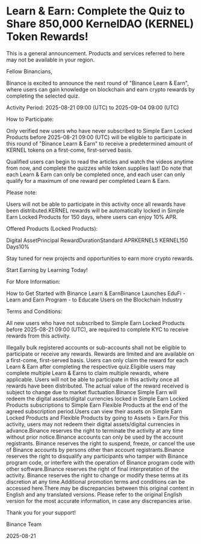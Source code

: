 # Learn & Earn: Complete the Quiz to Share 850,000 KernelDAO (KERNEL) Token Rewards!

This is a general announcement. Products and services referred to here may not be available in your region.

Fellow Binancians,

Binance is excited to announce the next round of "Binance Learn & Earn", where users can gain knowledge on blockchain and earn crypto rewards by completing the selected quiz.

Activity Period: 2025-08-21 09:00 (UTC) to 2025-09-04 09:00 (UTC)

How to Participate:

Only verified new users who have never subscribed to Simple Earn Locked Products before 2025-08-21 09:00 (UTC) will be eligible to participate in this round of "Binance Learn & Earn" to receive a predetermined amount of KERNEL tokens on a first-come, first-served basis.

Qualified users can begin to read the articles and watch the videos anytime from now, and complete the quizzes while token supplies last! Do note that each Learn & Earn can only be completed once, and each user can only qualify for a maximum of one reward per completed Learn & Earn. 

Please note: 

Users will not be able to participate in this activity once all rewards have been distributed.KERNEL rewards will be automatically locked in Simple Earn Locked Products for 150 days, where users can enjoy 10% APR.

Offered Products (Locked Products):

Digital AssetPrincipal RewardDurationStandard APRKERNEL5 KERNEL150 Days10%

Stay tuned for new projects and opportunities to earn more crypto rewards. 

Start Earning by Learning Today!

For More Information:

How to Get Started with Binance Learn & EarnBinance Launches EduFi - Learn and Earn Program - to Educate Users on the Blockchain Industry 

Terms and Conditions:

All new users who have not subscribed to Simple Earn Locked Products before 2025-08-21 09:00 (UTC), are required to complete KYC to receive rewards from this activity. 

Illegally bulk registered accounts or sub-accounts shall not be eligible to participate or receive any rewards. Rewards are limited and are available on a first-come, first-served basis. Users can only claim the reward for each Learn & Earn after completing the respective quiz.Eligible users may complete multiple Learn & Earns to claim multiple rewards, where applicable. Users will not be able to participate in this activity once all rewards have been distributed.  The actual value of the reward received is subject to change due to market fluctuation.Binance Simple Earn will redeem the digital assets/digital currencies locked in Simple Earn Locked Products subscriptions to Simple Earn Flexible Products at the end of the agreed subscription period.Users can view their assets on Simple Earn Locked Products and Flexible Products by going to Assets > Earn.For this activity, users may not redeem their digital assets/digital currencies in advance.Binance reserves the right to terminate the activity at any time without prior notice.Binance accounts can only be used by the account registrants. Binance reserves the right to suspend, freeze, or cancel the use of Binance accounts by persons other than account registrants.Binance reserves the right to disqualify any participants who tamper with Binance program code, or interfere with the operation of Binance program code with other software.Binance reserves the right of final interpretation of the activity. Binance reserves the right to change or modify these terms at its discretion at any time.Additional promotion terms and conditions can be accessed here.There may be discrepancies between this original content in English and any translated versions. Please refer to the original English version for the most accurate information, in case any discrepancies arise.

Thank you for your support!

Binance Team

2025-08-21